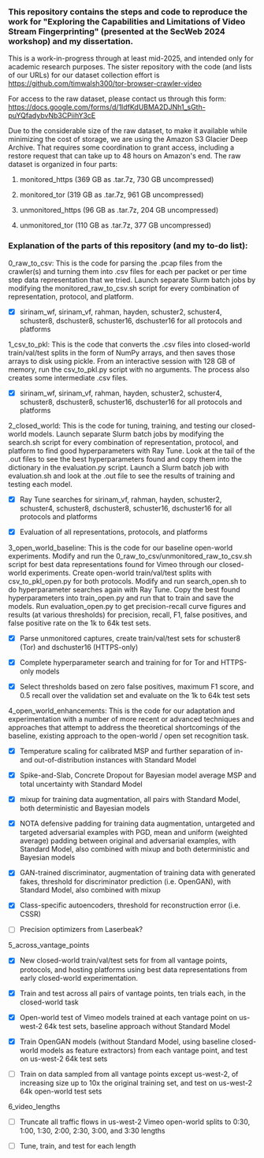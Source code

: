 ### This repository contains the steps and code to reproduce the work for "Exploring the Capabilities and Limitations of Video Stream Fingerprinting" (presented at the SecWeb 2024 workshop) and my dissertation.

This is a work-in-progress through at least mid-2025, and intended only for academic research purposes. The sister repository with the code (and lists of our URLs) for our dataset collection effort is https://github.com/timwalsh300/tor-browser-crawler-video

For access to the raw dataset, please contact us through this form: https://docs.google.com/forms/d/1ldfKdUBMA2DJNh1_sGth-puYQfadybvNb3CPiihY3cE

Due to the considerable size of the raw dataset, to make it available while minimizing the cost of storage, we are using the Amazon S3 Glacier Deep Archive. That requires some coordination to grant access, including a restore request that can take up to 48 hours on Amazon's end. The raw dataset is organized in four parts:

1. monitored_https (369 GB as .tar.7z, 730 GB uncompressed)

2. monitored_tor (319 GB as .tar.7z, 961 GB uncompressed)

3. unmonitored_https (96 GB as .tar.7z, 204 GB uncompressed)

4. unmonitored_tor (110 GB as .tar.7z, 377 GB uncompressed)

### Explanation of the parts of this repository (and my to-do list):

0_raw_to_csv: This is the code for parsing the .pcap files from the crawler(s) and turning them into .csv files for each per packet or per time step data representation that we tried. Launch separate Slurm batch jobs by modifying the monitored_raw_to_csv.sh script for every combination of representation, protocol, and platform.

- [x] sirinam_wf, sirinam_vf, rahman, hayden, schuster2, schuster4, schuster8, dschuster8, schuster16, dschuster16 for all protocols and platforms

1_csv_to_pkl: This is the code that converts the .csv files into closed-world train/val/test splits in the form of NumPy arrays, and then saves those arrays to disk using pickle. From an interactive session with 128 GB of memory, run the csv_to_pkl.py script with no arguments. The process also creates some intermediate .csv files.

- [x] sirinam_wf, sirinam_vf, rahman, hayden, schuster2, schuster4, schuster8, dschuster8, schuster16, dschuster16 for all protocols and platforms

2_closed_world: This is the code for tuning, training, and testing our closed-world models. Launch separate Slurm batch jobs by modifying the search.sh script for every combination of representation, protocol, and platform to find good hyperparameters with Ray Tune. Look at the tail of the .out files to see the best hyperparameters found and copy them into the dictionary in the evaluation.py script. Launch a Slurm batch job with evaluation.sh and look at the .out file to see the results of training and testing each model.

- [x] Ray Tune searches for sirinam_vf, rahman, hayden, schuster2, schuster4, schuster8, dschuster8, schuster16, dschuster16 for all protocols and platforms

- [x] Evaluation of all representations, protocols, and platforms

3_open_world_baseline: This is the code for our baseline open-world experiments. Modify and run the 0_raw_to_csv/unmonitored_raw_to_csv.sh script for best data representations found for Vimeo through our closed-world experiments. Create open-world train/val/test splits with csv_to_pkl_open.py for both protocols. Modify and run search_open.sh to do hyperparameter searches again with Ray Tune. Copy the best found hyperparameters into train_open.py and run that to train and save the models. Run evaluation_open.py to get precision-recall curve figures and results (at various thresholds) for precision, recall, F1, false positives, and false positive rate on the 1k to 64k test sets.

- [x] Parse unmonitored captures, create train/val/test sets for schuster8 (Tor) and dschuster16 (HTTPS-only)

- [x] Complete hyperparameter search and training for for Tor and HTTPS-only models

- [x] Select thresholds based on zero false positives, maximum F1 score, and 0.5 recall over the validation set and evaluate on the 1k to 64k test sets

4_open_world_enhancements: This is the code for our adaptation and experimentation with a number of more recent or advanced techniques and approaches that attempt to address the theoretical shortcomings of the baseline, existing approach to the open-world / open set recognition task.

- [x] Temperature scaling for calibrated MSP and further separation of in- and out-of-distribution instances with Standard Model

- [x] Spike-and-Slab, Concrete Dropout for Bayesian model average MSP and total uncertainty with Standard Model

- [x] mixup for training data augmentation, all pairs with Standard Model, both deterministic and Bayesian models

- [x] NOTA defensive padding for training data augmentation, untargeted and targeted adversarial examples with PGD, mean and uniform (weighted average) padding between original and adversarial examples, with Standard Model, also combined with mixup and both deterministic and Bayesian models

- [x] GAN-trained discriminator, augmentation of training data with generated fakes, threshold for discriminator prediction (i.e. OpenGAN), with Standard Model, also combined with mixup

- [x] Class-specific autoencoders, threshold for reconstruction error (i.e. CSSR)

- [ ] Precision optimizers from Laserbeak?

5_across_vantage_points

- [x] New closed-world train/val/test sets for from all vantage points, protocols, and hosting platforms using best data representations from early closed-world experimentation.

- [x] Train and test across all pairs of vantage points, ten trials each, in the closed-world task

- [x] Open-world test of Vimeo models trained at each vantage point on us-west-2 64k test sets, baseline approach without Standard Model

- [x] Train OpenGAN models (without Standard Model, using baseline closed-world models as feature extractors) from each vantage point, and test on us-west-2 64k test sets

- [ ] Train on data sampled from all vantage points except us-west-2, of increasing size up to 10x the original training set, and test on us-west-2 64k open-world test sets

6_video_lengths

- [ ] Truncate all traffic flows in us-west-2 Vimeo open-world splits to 0:30, 1:00, 1:30, 2:00, 2:30, 3:00, and 3:30 lengths

- [ ] Tune, train, and test for each length
